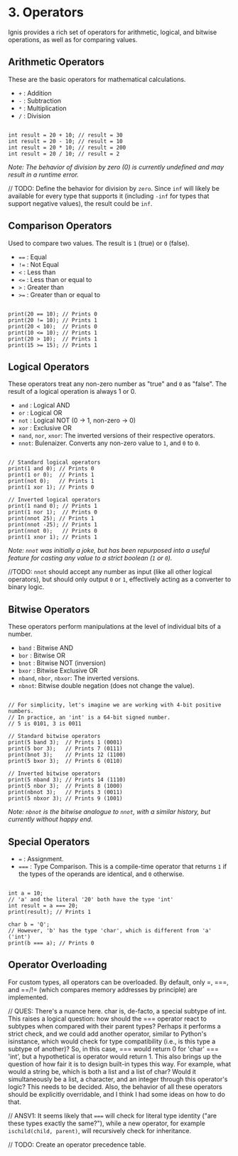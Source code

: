 # 3. Operators
Ignis provides a rich set of operators for arithmetic, logical, and bitwise operations, as well as for comparing values.

## Arithmetic Operators
These are the basic operators for mathematical calculations.

- `+` : Addition
- `-` : Subtraction
- `*` : Multiplication
- `/` : Division

```Ignis

int result = 20 + 10; // result = 30
int result = 20 - 10; // result = 10
int result = 20 * 10; // result = 200
int result = 20 / 10; // result = 2
```

_Note: The behavior of division by zero (0) is currently undefined and may result in a runtime error._

// TODO: Define the behavior for division by `zero`. Since `inf` will likely be available for every type that supports it (including `-inf` for types that support negative values), the result could be `inf`.

## Comparison Operators
Used to compare two values. The result is `1` (true) or `0` (false).

- `==` : Equal
- `!=` : Not Equal
- `<` : Less than
- `<=` : Less than or equal to
- `>` : Greater than
- `>=` : Greater than or equal to

```Ignis

print(20 == 10); // Prints 0
print(20 != 10); // Prints 1
print(20 < 10);  // Prints 0
print(10 <= 10); // Prints 1
print(20 > 10);  // Prints 1
print(15 >= 15); // Prints 1
```

## Logical Operators
These operators treat any non-zero number as "true" and `0` as "false". The result of a logical operation is always 1 or 0.

- `and` : Logical AND
- `or` : Logical OR
- `not` : Logical NOT (0 -> 1, non-zero -> 0)
- `xor` : Exclusive OR
- `nand`, `nor`, `xnor`: The inverted versions of their respective operators.
- `nnot`: Bulenaizer. Converts any non-zero value to `1`, and `0` to `0`.

```Ignis

// Standard logical operators
print(1 and 0); // Prints 0
print(1 or 0);  // Prints 1
print(not 0);   // Prints 1
print(1 xor 1); // Prints 0

// Inverted logical operators
print(1 nand 0); // Prints 1
print(1 nor 1);  // Prints 0
print(nnot 25); // Prints 1
print(nnot -25); // Prints 1
print(nnot 0);   // Prints 0
print(1 xnor 1); // Prints 1
```

_Note: `nnot` was initially a joke, but has been repurposed into a useful feature for casting any value to a strict boolean (`1` or `0`)._

//TODO: `nnot` should accept any number as input (like all other logical operators), but should only output `0` or `1`, effectively acting as a converter to binary logic.

## Bitwise Operators
These operators perform manipulations at the level of individual bits of a number.

- `band` : Bitwise AND
- `bor` : Bitwise OR
- `bnot` : Bitwise NOT (inversion)
- `bxor` : Bitwise Exclusive OR
- `nband`, `nbor`, `nbxor`: The inverted versions.
- `nbnot`: Bitwise double negation (does not change the value).

```Ignis

// For simplicity, let's imagine we are working with 4-bit positive numbers.
// In practice, an 'int' is a 64-bit signed number.
// 5 is 0101, 3 is 0011

// Standard bitwise operators
print(5 band 3);  // Prints 1 (0001)
print(5 bor 3);   // Prints 7 (0111)
print(bnot 3);    // Prints 12 (1100)
print(5 bxor 3);  // Prints 6 (0110)

// Inverted bitwise operators
print(5 nband 3); // Prints 14 (1110)
print(5 nbor 3);  // Prints 8 (1000)
print(nbnot 3);   // Prints 3 (0011)
print(5 nbxor 3); // Prints 9 (1001)
```

_Note: `nbnot` is the bitwise analogue to `nnot`, with a similar history, but currently without happy end._

## Special Operators
- `=` : Assignment.
- `===` : Type Comparison. This is a compile-time operator that returns `1` if the types of the operands are identical, and `0` otherwise.

```Ignis

int a = 10;
// 'a' and the literal '20' both have the type 'int'
int result = a === 20;
print(result); // Prints 1

char b = 'Q';
// However, 'b' has the type 'char', which is different from 'a' ('int')
print(b === a); // Prints 0
```

## Operator Overloading

For custom types, all operators can be overloaded. By default, only =, ===, and ==/!= (which compares memory addresses by principle) are implemented.

// QUES: There's a nuance here. char is, de-facto, a special subtype of int. This raises a logical question: how should the === operator react to subtypes when compared with their parent types? Perhaps it performs a strict check, and we could add another operator, similar to Python's isinstance, which would check for type compatibility (i.e., is this type a subtype of another)? So, in this case, === would return 0 for 'char' === 'int', but a hypothetical is operator would return 1. This also brings up the question of how fair it is to design built-in types this way. For example, what would a string be, which is both a list and a list of char? Would it simultaneously be a list, a character, and an integer through this operator's logic? This needs to be decided. Also, the behavior of all these operators should be explicitly overridable, and I think I had some ideas on how to do that.

// ANSV1: It seems likely that `===` will check for literal type identity ("are these types exactly the same?"), while a new operator, for example `ischild(child, parent)`, will recursively check for inheritance.

// TODO: Create an operator precedence table.
